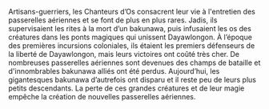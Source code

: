 Artisans-guerriers, les Chanteurs d’Os consacrent leur vie à l'entretien des passerelles aériennes et se font de plus en plus rares. Jadis, ils supervisaient les rites à la mort d’un bakunawa, puis infusaient les os des créatures dans les ponts magiques qui unissent Dayawlongon. À l’époque des premières incursions coloniales, ils étaient les premiers défenseurs de la liberté de Dayawlongon, mais leurs victoires ont coûté très cher. De nombreuses passerelles aériennes sont devenues des champs de bataille et d'innombrables bakunawa alliés ont été perdus. Aujourd’hui, les gigantesques bakunawa d’autrefois ont disparu et il reste peu de leurs plus petits descendants. La perte de ces grandes créatures et de leur magie empêche la création de nouvelles passerelles aériennes.